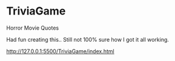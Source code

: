 # TriviaGame
Horror Movie Quotes

Had fun creating this.. Still not 100% sure how I got it all working. 

http://127.0.0.1:5500/TriviaGame/index.html
